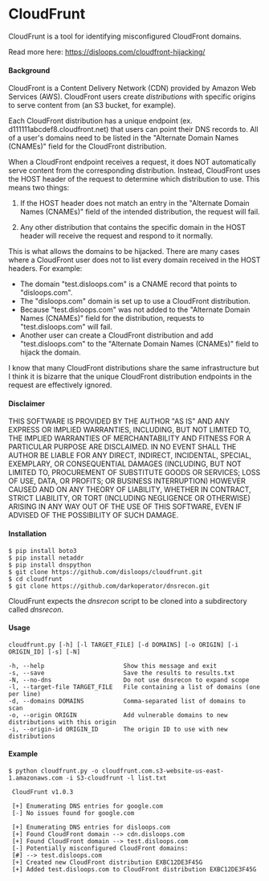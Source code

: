 # CloudFrunt

CloudFrunt is a tool for identifying misconfigured CloudFront domains.

Read more here: https://disloops.com/cloudfront-hijacking/

#### Background

CloudFront is a Content Delivery Network (CDN) provided by Amazon Web Services (AWS). CloudFront users create *distributions* with specific origins to serve content from (an S3 bucket, for example).

Each CloudFront distribution has a unique endpoint (ex. d111111abcdef8.cloudfront.net) that users can point their DNS records to. All of a user's domains need to be listed in the "Alternate Domain Names (CNAMEs)" field for the CloudFront distribution.

When a CloudFront endpoint receives a request, it does NOT automatically serve content from the corresponding distribution. Instead, CloudFront uses the HOST header of the request to determine which distribution to use. This means two things:

1. If the HOST header does not match an entry in the "Alternate Domain Names (CNAMEs)" field of the intended distribution, the request will fail.

2. Any other distribution that contains the specific domain in the HOST header will receive the request and respond to it normally.

This is what allows the domains to be hijacked. There are many cases where a CloudFront user does not to list every domain received in the HOST headers. For example:

* The domain "test.disloops.com" is a CNAME record that points to "disloops.com".
* The "disloops.com" domain is set up to use a CloudFront distribution.
* Because "test.disloops.com" was not added to the "Alternate Domain Names (CNAMEs)" field for the distribution, requests to "test.disloops.com" will fail.
* Another user can create a CloudFront distribution and add "test.disloops.com" to the "Alternate Domain Names (CNAMEs)" field to hijack the domain.

I know that many CloudFront distributions share the same infrastructure but I think it is bizarre that the unique CloudFront distribution endpoints in the request are effectively ignored.

#### Disclaimer

THIS SOFTWARE IS PROVIDED BY THE AUTHOR "AS IS" AND ANY EXPRESS OR IMPLIED WARRANTIES, INCLUDING, BUT NOT LIMITED TO, THE IMPLIED WARRANTIES OF MERCHANTABILITY AND FITNESS FOR A PARTICULAR PURPOSE ARE DISCLAIMED. IN NO EVENT SHALL THE AUTHOR BE LIABLE FOR ANY DIRECT, INDIRECT, INCIDENTAL, SPECIAL, EXEMPLARY, OR CONSEQUENTIAL DAMAGES (INCLUDING, BUT NOT LIMITED TO, PROCUREMENT OF SUBSTITUTE GOODS OR SERVICES; LOSS OF USE, DATA, OR PROFITS; OR BUSINESS INTERRUPTION) HOWEVER CAUSED AND ON ANY THEORY OF LIABILITY, WHETHER IN CONTRACT, STRICT LIABILITY, OR TORT (INCLUDING NEGLIGENCE OR OTHERWISE) ARISING IN ANY WAY OUT OF THE USE OF THIS SOFTWARE, EVEN IF ADVISED OF THE POSSIBILITY OF SUCH DAMAGE.

#### Installation

```
$ pip install boto3
$ pip install netaddr
$ pip install dnspython
$ git clone https://github.com/disloops/cloudfrunt.git
$ cd cloudfrunt
$ git clone https://github.com/darkoperator/dnsrecon.git
```

CloudFrunt expects the *dnsrecon* script to be cloned into a subdirectory called *dnsrecon*.

#### Usage

```
cloudfrunt.py [-h] [-l TARGET_FILE] [-d DOMAINS] [-o ORIGIN] [-i ORIGIN_ID] [-s] [-N]

-h, --help                      Show this message and exit
-s, --save                      Save the results to results.txt
-N, --no-dns                    Do not use dnsrecon to expand scope
-l, --target-file TARGET_FILE   File containing a list of domains (one per line)
-d, --domains DOMAINS           Comma-separated list of domains to scan
-o, --origin ORIGIN             Add vulnerable domains to new distributions with this origin
-i, --origin-id ORIGIN_ID       The origin ID to use with new distributions
```

#### Example

```
$ python cloudfrunt.py -o cloudfrunt.com.s3-website-us-east-1.amazonaws.com -i S3-cloudfrunt -l list.txt

 CloudFrunt v1.0.3

 [+] Enumerating DNS entries for google.com
 [-] No issues found for google.com

 [+] Enumerating DNS entries for disloops.com
 [+] Found CloudFront domain --> cdn.disloops.com
 [+] Found CloudFront domain --> test.disloops.com
 [-] Potentially misconfigured CloudFront domains:
 [#] --> test.disloops.com
 [+] Created new CloudFront distribution EXBC12DE3F45G
 [+] Added test.disloops.com to CloudFront distribution EXBC12DE3F45G
```
